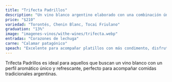```yaml
---
title: "Trifecta Padrillos"
description: "Un vino blanco argentino elaborado con una combinación única de uvas Torontés, Chenin Blanc y Tocai Friulano. Proveniente del Valle de Uco, en Mendoza, este vino es fresco, aromático y presenta una excelente acidez, con notas de flores blancas, frutas cítricas y un toque herbal."
price: "$210"
variedad: "Torontés, Chenin Blanc, Tocai Friulano"
graduation: "13%"
image: "imagenes-vinos/withe-wines/trifecta.webp"
entradas: "Corazones de lechuga"
carne: "Calamar patagónico"
speach: "Excelente para acompañar platillos con más condimento, disfruta de nuestro calamar patagónico en provenzal y sus tomates asados."
---
```


Trifecta Padrillos es ideal para aquellos que buscan un vino blanco con un perfil aromático único y refrescante, perfecto para acompañar comidas tradicionales argentinas.
